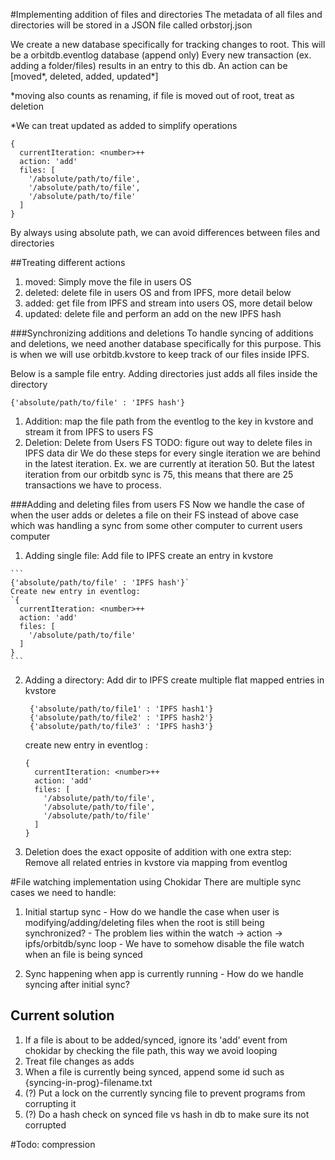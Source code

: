 #Implementing addition of files and directories
  The metadata of all files and directories will be stored in a JSON file
  called orbstorj.json

  We create a new database specifically for tracking changes to root.
  This will be a orbitdb.eventlog database (append only)
  Every new transaction (ex. adding a folder/files) results in an entry to this db.
  An action can be [moved\*, deleted, added, updated\*]

  \*moving also counts as renaming, if file is moved out of root, treat as deletion

  \*We can treat updated as added to simplify operations

  ```
  {
    currentIteration: <number>++
    action: 'add'
    files: [
      '/absolute/path/to/file',
      '/absolute/path/to/file',
      '/absolute/path/to/file'
    ]
  }
  ```

  By always using absolute path, we can avoid differences between files and directories

##Treating different actions
  1. moved: Simply move the file in users OS
  2. deleted: delete file in users OS and from IPFS, more detail below
  3. added: get file from IPFS and stream into users OS, more detail below
  4. updated: delete file and perform an add on the new IPFS hash

###Synchronizing additions and deletions
  To handle syncing of additions and deletions, we need another database specifically for this purpose.
  This is when we will use orbitdb.kvstore to keep track of our files inside IPFS.

  Below is a sample file entry. Adding directories just adds all files inside the directory

  ```
  {'absolute/path/to/file' : 'IPFS hash'}
  ```

  1. Addition: map the file path from the eventlog to the key in kvstore
      and stream it from IPFS to users FS
  2. Deletion: Delete from Users FS TODO: figure out way to delete files in IPFS data dir
  We do these steps for every single iteration we are behind in the latest iteration. Ex. we are currently at iteration 50.
  But the latest iteration from our orbitdb sync is 75, this means that there are 25 transactions we have to process.


###Adding and deleting files from users FS
  Now we handle the case of when the user adds or deletes a file on their FS instead of above case which was handling a sync from some other computer to current users computer
  1. Adding single file:
    Add file to IPFS
    create an entry in kvstore

    ```
    {'absolute/path/to/file' : 'IPFS hash'}`
    Create new entry in eventlog:
    `{
      currentIteration: <number>++
      action: 'add'
      files: [
        '/absolute/path/to/file'
      ]
    }
    ```

  2. Adding a directory:
     Add dir to IPFS
     create multiple flat mapped entries in kvstore

     ```
      {'absolute/path/to/file1' : 'IPFS hash1'}
      {'absolute/path/to/file2' : 'IPFS hash2'}
      {'absolute/path/to/file3' : 'IPFS hash3'}
     ```

     create new entry in eventlog :

     ```
     {
       currentIteration: <number>++
       action: 'add'
       files: [
         '/absolute/path/to/file',
         '/absolute/path/to/file',
         '/absolute/path/to/file'
       ]
     }
     ```

  3. Deletion does the exact opposite of addition with one extra step:
      Remove all related entries in kvstore via mapping from eventlog

#File watching implementation using Chokidar
  There are multiple sync cases we need to handle:

  1. Initial startup sync
    - How do we handle the case when user is modifying/adding/deleting files
        when the root is still being synchronized?
    - The problem lies within the watch -> action -> ipfs/orbitdb/sync loop
    - We have to somehow disable the file watch when an file is being synced

  2. Sync happening when app is currently running
    - How do we handle syncing after initial sync?

## Current solution
  1. If a file is about to be added/synced, ignore its 'add' event from chokidar
  by checking the file path, this way we avoid looping
  2. Treat file changes as adds
  3. When a file is currently being synced, append some id such as {syncing-in-prog}-filename.txt
  4. (?) Put a lock on the currently syncing file to prevent programs from corrupting it
  5. (?) Do a hash check on synced file vs hash in db to make sure its not corrupted

#Todo: compression
